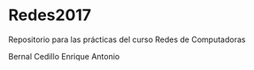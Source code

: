 # Redes2017  
Repositorio para las prácticas del curso Redes de Computadoras  

Bernal Cedillo Enrique Antonio  
